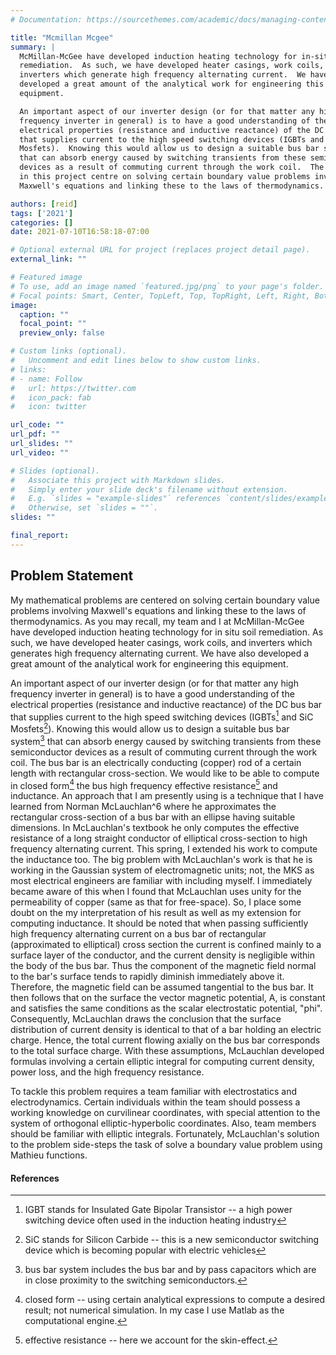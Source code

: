 ```yaml
---
# Documentation: https://sourcethemes.com/academic/docs/managing-content/

title: "Mcmillan Mcgee"
summary: |
  McMillan-McGee have developed induction heating technology for in-situ soil
  remediation.  As such, we have developed heater casings, work coils, and
  inverters which generate high frequency alternating current.  We have also
  developed a great amount of the analytical work for engineering this
  equipment.

  An important aspect of our inverter design (or for that matter any high
  frequency inverter in general) is to have a good understanding of the
  electrical properties (resistance and inductive reactance) of the DC bus bar
  that supplies current to the high speed switching devices (IGBTs and SiC
  Mosfets).  Knowing this would allow us to design a suitable bus bar system
  that can absorb energy caused by switching transients from these semiconductor
  devices as a result of commuting current through the work coil.  The problems
  in this project centre on solving certain boundary value problems involving
  Maxwell's equations and linking these to the laws of thermodynamics.

authors: [reid]
tags: ['2021']
categories: []
date: 2021-07-10T16:58:18-07:00

# Optional external URL for project (replaces project detail page).
external_link: ""

# Featured image
# To use, add an image named `featured.jpg/png` to your page's folder.
# Focal points: Smart, Center, TopLeft, Top, TopRight, Left, Right, BottomLeft, Bottom, BottomRight.
image:
  caption: ""
  focal_point: ""
  preview_only: false

# Custom links (optional).
#   Uncomment and edit lines below to show custom links.
# links:
# - name: Follow
#   url: https://twitter.com
#   icon_pack: fab
#   icon: twitter

url_code: ""
url_pdf: ""
url_slides: ""
url_video: ""

# Slides (optional).
#   Associate this project with Markdown slides.
#   Simply enter your slide deck's filename without extension.
#   E.g. `slides = "example-slides"` references `content/slides/example-slides.md`.
#   Otherwise, set `slides = ""`.
slides: ""

final_report:
---
```


## Problem Statement

My mathematical problems are centered on solving certain boundary value problems
involving Maxwell's equations and linking these to the laws of thermodynamics.
As you may recall, my team and I at McMillan-McGee have developed induction
heating technology for in situ soil remediation.  As such, we have developed
heater casings, work coils, and inverters which generates high frequency
alternating current.  We have also developed a great amount of the analytical
work for engineering this equipment.

An important aspect of our inverter design (or for that matter any high
frequency inverter in general) is to have a good understanding of the electrical
properties (resistance and inductive reactance) of the DC bus bar that supplies
current to the high speed switching devices (IGBTs[^1] and SiC Mosfets[^2]).
Knowing this would allow us to design a suitable bus bar system[^3] that can
absorb energy caused by switching transients from these semiconductor devices as
a result of commuting current through the work coil.  The bus bar is an
electrically conducting (copper) rod of a certain length with rectangular
cross-section.  We would like to be able to compute in closed form[^4] the bus
high frequency effective resistance[^5] and inductance.  An approach that I am
presently using is a technique that I have learned from Norman McLauchlan^6
where he approximates the rectangular cross-section of a bus bar with an ellipse
having suitable dimensions.  In McLauchlan's textbook he only computes the
effective resistance of a long straight conductor of elliptical cross-section to
high frequency alternating current.  This spring, I extended his work to compute
the inductance too.  The big problem with McLauchlan's work is that he is
working in the Gaussian system of electromagnetic units; not, the MKS as most
electrical engineers are familiar with including myself.   I immediately became
aware of this when I found that McLauchlan uses unity for the permeability of
copper (same as that for free-space).  So, I place some doubt on the my
interpretation of his result as well as my extension for computing inductance.
It should be noted that when passing sufficiently high frequency alternating
current on a bus bar of rectangular (approximated to elliptical) cross section
the current is confined mainly to a surface layer of the conductor, and the
current density is negligible within the body of the bus bar.  Thus the
component of the magnetic field normal to the bar's surface tends to rapidly
diminish immediately above it.  Therefore, the magnetic field can be assumed
tangential to the bus bar.  It then follows that on the surface the vector
magnetic potential, A, is constant and satisfies the same conditions as the
scalar electrostatic potential, "phi".  Consequently, McLauchlan draws the
conclusion that the surface distribution of current density is identical to that
of a bar holding an electric charge.  Hence, the total current flowing axially
on the bus bar corresponds to the total surface charge.  With these assumptions,
McLauchlan developed formulas involving a certain elliptic integral for
computing current density, power loss, and the high frequency resistance.

To tackle this problem requires a team familiar with electrostatics and
electrodynamics.  Certain individuals within the team should possess a working
knowledge on curvilinear coordinates, with special attention to the system of
orthogonal elliptic-hyperbolic coordinates.  Also, team members should be
familiar with elliptic integrals.  Fortunately, McLauchlan's solution to the
problem side-steps the task of solve a boundary value problem using Mathieu
functions.

#### References

[^1]:  IGBT stands for Insulated Gate Bipolar Transistor -- a high power switching device often used in the induction heating industry
[^2]:  SiC stands for Silicon Carbide  -- this is a new semiconductor switching device which is becoming popular with electric vehicles
[^3]:  bus bar system includes the bus bar and by pass capacitors which are in close proximity to the switching semiconductors.
[^4]:  closed form -- using certain analytical expressions to compute a desired result; not numerical simulation.  In my case I use Matlab as the computational engine.
[^5]:  effective resistance -- here we account for the skin-effect.
[^6]:  Norman W. McLauchlan, "Theory and Applications of Mathieu Functions",  Oxford University Press, 1947.

